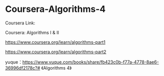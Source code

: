 # Coursera-Algorithms-4

Coursera Link: 

Coursera: Algorithms I & II

https://www.coursera.org/learn/algorithms-part1

https://www.coursera.org/learn/algorithms-part2

yuque：https://www.yuque.com/books/share/fb423c0b-f77a-4778-8ae6-36996df2178c?# 《Algorithms 4》
